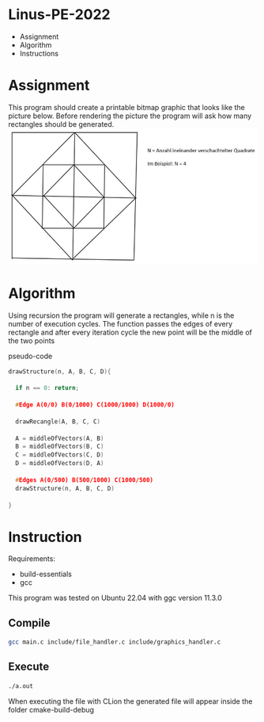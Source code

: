 # Linus-PE-2022
* Assignment
* Algorithm
* Instructions

# Assignment
This program should create a printable bitmap graphic that looks like the picture below.
Before rendering the picture the program will ask how many rectangles should be generated.
![Example](./img/GruneMaylis.JPG)

# Algorithm
Using recursion the program will generate a rectangles, while n is the number of execution cycles.
The function passes the edges of every rectangle and after every iteration cycle the new point will be 
the middle of the two points

pseudo-code
```c
drawStructure(n, A, B, C, D){
    
  if n == 0: return;
  
  #Edge A(0/0) B(0/1000) C(1000/1000) D(1000/0)
  
  drawRecangle(A, B, C, C)
  
  A = middleOfVectors(A, B)
  B = middleOfVectors(B, C)
  C = middleOfVectors(C, D)
  D = middleOfVectors(D, A)
  
  #Edges A(0/500) B(500/1000) C(1000/500)
  drawStructure(n, A, B, C, D)
          
}
```

# Instruction

Requirements:
* build-essentials
* gcc

This program was tested on Ubuntu 22.04 with ggc version 11.3.0
## Compile
```bash
gcc main.c include/file_handler.c include/graphics_handler.c
```
## Execute
```bash
./a.out
```

When executing the file with CLion the generated file will appear inside the folder cmake-build-debug